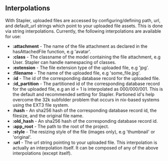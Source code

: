 ## Interpolations
With Stapler, uploaded files are accessed by configuring/defining path, url, and default_url strings which point to your uploaded file assets.  This is done via string interpolations.  Currently, the following interpolations are available for use:

*   **:attachment** - The name of the file attachment as declared in the hasAttachedFile function, e.g 'avatar'.
*   **:class**  - The classname of the model containing the file attachment, e.g User.  Stapler can handle namespacing of classes.
*   **:extension** - The file extension type of the uploaded file, e.g 'jpg'.
*   **:filename** - The name of the uploaded file, e.g 'some_file.jpg'.
*   **:id** - The id of the corresponding database record for the uploaded file.
*   **:id_partition** - The partitioned id of the corresponding database record for the uploaded file, e.g an id = 1 is interpolated as 000/000/001.  This is the default and recommended setting for Stapler.  Partioned id's help overcome the 32k subfolder problem that occurs in nix-based systems using the EXT3 file system.
*   **:hash** - An sha256 hash of the corresponding database record id, the filesize, and the original file name.
*   **:old_hash** - An sha256 hash of the corresponding database record id.
*   **:app_root** - The path to the root of the project.
*   **:style** - The resizing style of the file (images only), e.g 'thumbnail' or 'original'.
*   **:url** - The url string pointing to your uploaded file.  This interpolation is actually an interpolation itself.  It can be composed of any of the above interpolations (except itself).